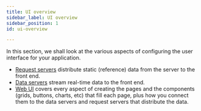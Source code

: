 ```yaml
---
title: UI overview
sidebar_label: UI overview
sidebar_position: 1
id: ui-overview

---
```

In this section, we shall look at the various aspects of configuring the user interface for your application.

* [Request servers](/creating-applications/defining-your-application/user-interface/request-servers/configure/) distribute static (reference) data from the server to the front end.
* [Data servers](/creating-applications/defining-your-application/user-interface/data-servers/) stream real-time data to the front end. 
* [Web UI](/creating-applications/defining-your-application/user-interface/web-ui-reference/intro/web-strategy/) covers every aspect of creating the pages and the components (grids, buttons, charts, etc) that fill each page, plus how you connect them to the data servers and request servers that distribute the data.



